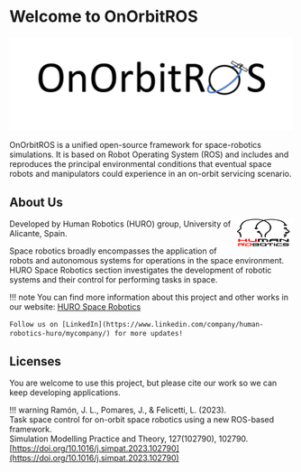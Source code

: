 # Welcome to OnOrbitROS
![alt text](images/logo.png "OnOrbitROS Logo")

OnOrbitROS is a unified open-source framework for space-robotics
simulations. It is based on Robot Operating System (ROS) and includes and reproduces the principal environmental conditions that eventual space robots and manipulators could experience in an on-orbit servicing scenario.


## About Us
<div style="float: right;">
    <img src="images/logo_huro_fondo_blanco.png" width="100" height="50" alt="HURO Logo">
</div>
Developed by Human Robotics (HURO) group, University of Alicante, Spain. 

Space robotics broadly encompasses the application of robots and autonomous systems for operations in the space environment. HURO Space Robotics section investigates the development of robotic systems and their control for performing tasks in space.

!!! note
    You can find more information about this project and other works in our website:
    [HURO Space Robotics](https://www.huro.ua.es/index.php/research/research-lines/space-robotics)

    Follow us on [LinkedIn](https://www.linkedin.com/company/human-robotics-huro/mycompany/) for more updates!

## Licenses

You are welcome to use this project, but please cite our work so we can keep developing applications. 

!!! warning
    Ramón, J. L., Pomares, J., & Felicetti, L. (2023). <br>
    Task space control for on-orbit space robotics using a new ROS-based framework. <br>
    Simulation Modelling Practice and Theory, 127(102790), 102790. <br>
    [https://doi.org/10.1016/j.simpat.2023.102790](https://doi.org/10.1016/j.simpat.2023.102790)


